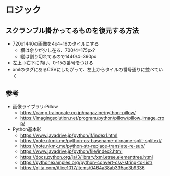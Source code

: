 # ロジック

## スクランブル掛かってるものを復元する方法

- 720x1440の画像を4x4=16のタイルにする
  - 横は余りが少し在る、700/4=175px?
  - 縦は割り切れてるので1440/4=360px
- 左上->右下に向け、0-15の番号をつける
- xmlの<Scramble>タグにあるCSVにしたがって、左上からタイルの番号通りに並べていく

## 参考

- 画像ライブラリ:Pillow
  - https://camp.trainocate.co.jp/magazine/python-pillow/
  - https://imagingsolution.net/program/python/pillow/pillow_image_crop/
- Python基本形
  - https://www.javadrive.jp/python/if/index1.html
  - https://note.nkmk.me/python-os-basename-dirname-split-splitext/
  - https://note.nkmk.me/python-str-replace-translate-re-sub/
  - https://www.javadrive.jp/python/file/index2.html
  - https://docs.python.org/ja/3/library/xml.etree.elementtree.html
  - https://pythonexamples.org/python-convert-csv-string-to-list/
  - https://qiita.com/Alice1017/items/0464a38ab335ac3b9336
